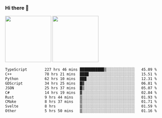 ### Hi there 👋

<img height="150em" src="https://github-readme-stats.vercel.app/api?username=EddieDover&count_private=true&include_all_commits=true&show_icons=true&theme=dracula&hide_border=false&rank_icon=percentile"/>
<img height="150em" src="https://github-readme-stats.vercel.app/api/top-langs/?username=EddieDover&theme=dracula&hide_border=false&&layout=compact&langs_count=20" />

<!--START_SECTION:waka-->

```txt
TypeScript        227 hrs 46 mins ███████████▒░░░░░░░░░░░░░   45.09 %
C++               78 hrs 21 mins  ████░░░░░░░░░░░░░░░░░░░░░   15.51 %
Python            62 hrs 10 mins  ███░░░░░░░░░░░░░░░░░░░░░░   12.31 %
GDScript          34 hrs 25 mins  █▓░░░░░░░░░░░░░░░░░░░░░░░   06.81 %
JSON              25 hrs 37 mins  █▒░░░░░░░░░░░░░░░░░░░░░░░   05.07 %
C#                14 hrs 19 mins  ▓░░░░░░░░░░░░░░░░░░░░░░░░   02.84 %
Rust              9 hrs 44 mins   ▒░░░░░░░░░░░░░░░░░░░░░░░░   01.93 %
CMake             8 hrs 37 mins   ▒░░░░░░░░░░░░░░░░░░░░░░░░   01.71 %
Svelte            8 hrs           ▒░░░░░░░░░░░░░░░░░░░░░░░░   01.59 %
Other             5 hrs 50 mins   ▒░░░░░░░░░░░░░░░░░░░░░░░░   01.16 %
```

<!--END_SECTION:waka-->

<!--
**EddieDover/EddieDover** is a ✨ _special_ ✨ repository because its `README.md` (this file) appears on your GitHub profile.

Here are some ideas to get you started:

- 🔭 I’m currently working on ...
- 🌱 I’m currently learning ...
- 👯 I’m looking to collaborate on ...
- 🤔 I’m looking for help with ...
- 💬 Ask me about ...
- 📫 How to reach me: ...
- 😄 Pronouns: ...
- ⚡ Fun fact: ...
-->
<a rel="me" href="https://techhub.social/@EddieDover"></a>
